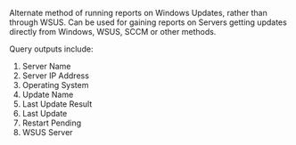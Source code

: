 Alternate method of running reports on Windows Updates, rather than through WSUS. Can be used for gaining reports on Servers getting updates directly from Windows, WSUS, SCCM or other methods.

Query outputs include:

1. Server Name
2. Server IP Address
3. Operating System
4. Update Name
5. Last Update Result
6. Last Update
7. Restart Pending
8. WSUS Server
